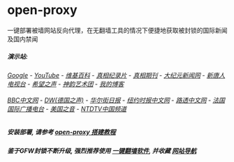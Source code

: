 # open-proxy
一键部署被墙网站反向代理，在无翻墙工具的情况下便捷地获取被封锁的国际新闻及国内禁闻

#####  演示站:
######  [Google](http://45.77.187.95:8888/search?q=425事件) - [YouTube](http://45.77.187.95:8700/results?search_query=425事件) - [维基百科](http://45.77.187.95:8100/wiki/喬高-麥塔斯調查報告) - [真相纪录片](http://45.77.187.95/videos) - [真相期刊](http://45.77.187.95:8300/display.aspx?category_id=3&zhuanti_id=2) - [大纪元新闻网](http://45.77.187.95) - [新唐人电视台](http://45.77.187.95:8088) - [希望之声](http://45.77.187.95:8200) - [神韵艺术团](http://45.77.187.95:8088/xtr/gb/prog673.html) - [我的博客](http://45.77.187.95:10000/)<br/> <br/> [BBC中文网](http://45.77.187.95:9100/zhongwen) - [DW(德国之声)](http://45.77.187.95:9200/zh/在线报导/s-9058?&zhongwen=simp) - [华尔街日报](http://45.77.187.95:9300) - [纽约时报中文网](http://45.77.187.95:9400) - [路透中文网](http://45.77.187.95:9500/) - [法国国际广播电台](http://45.77.187.95:9600/) - [美国之音](http://45.77.187.95:9700/) - [NTDTV中国频道](http://45.77.187.95/videos/tv.html)



##### 安装部署, 请参考 [open-proxy 搭建教程](https://github.com/gfw-breaker/open-proxy/wiki#open-proxy-%E6%90%AD%E5%BB%BA%E6%95%99%E7%A8%8B)

##### 鉴于GFW封锁不断升级, 强烈推荐使用 [一键翻墙软件](http://45.77.187.95:10000/fgate/), 并收藏 [网站导航](https://github.com/gfw-breaker/open-proxy/blob/master/README.md)
